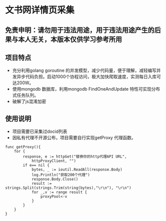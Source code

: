 # 文书网详情页采集
## 免责申明：请勿用于违法用途，用于违法用途产生的后果与本人无关，本版本仅供学习参考所用
## 项目特点
- 充分利用golang goroutine 的并发模型，减少代码量，便于理解，减轻编写并发异步代码负担。启动1000个协程访问，极大加快爬取速度，实测每日入库可达200W。
- 使用mongodb 数据库，利用mongodb FindOneAndUpdate 特性可实现分布式任务队列。
- 破解了js混淆加密
## 使用说明
- 项目需要已采集过docid列表
-  因私有代理不开源公布，项目需要自行实现getProxy 代理函数。

```
func getProxy(){
	for {
		response, e := httpGet("替换你的http代理API URL",
			httpProxyClient, "")
		if e== nil {
			bytes, _ := ioutil.ReadAll(response.Body)
			log.Println("获取200个代理")
			response.Body.Close()
			result := strings.Split(strings.Trim(string(bytes),"\r\n"), "\r\n")
			for _,v := range result {
				proxyPool<-v
			}
		}
	}
}
```